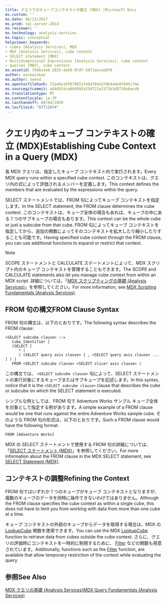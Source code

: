 ```yaml
---
title: クエリでのキューブコンテキストの確立 (MDX) |Microsoft Docs
ms.custom: ''
ms.date: 06/13/2017
ms.prod: sql-server-2014
ms.reviewer: ''
ms.technology: analysis-services
ms.topic: conceptual
helpviewer_keywords:
- cubes [Analysis Services], MDX
- MDX [Analysis Services], cube context
- SELECT statement [MDX]
- Multidimensional Expressions [Analysis Services], cube context
- queries [MDX], cube context
ms.assetid: 79d6a1e8-2825-4eb9-97df-5071aecae8f0
author: minewiskan
ms.author: owend
ms.openlocfilehash: 72ae6e19f879651feb47841d70b444e9f845c74e
ms.sourcegitcommit: ad4d92dce894592a259721a1571b1d8736abacdb
ms.translationtype: MT
ms.contentlocale: ja-JP
ms.lasthandoff: 08/04/2020
ms.locfileid: "87711074"
---
```

# <a name="establishing-cube-context-in-a-query-mdx"></a><span data-ttu-id="6f92a-102">クエリ内のキューブ コンテキストの確立 (MDX)</span><span class="sxs-lookup"><span data-stu-id="6f92a-102">Establishing Cube Context in a Query (MDX)</span></span>
  <span data-ttu-id="6f92a-103">各 MDX クエリは、指定したキューブ コンテキスト内で実行されます。</span><span class="sxs-lookup"><span data-stu-id="6f92a-103">Every MDX query runs within a specified cube context.</span></span> <span data-ttu-id="6f92a-104">このコンテキストは、クエリ内の式によって評価されるメンバーを定義します。</span><span class="sxs-lookup"><span data-stu-id="6f92a-104">This context defines the members that are evaluated by the expressions within the query.</span></span>  
  
 <span data-ttu-id="6f92a-105">SELECT ステートメントでは、FROM 句によってキューブ コンテキストを指定します。</span><span class="sxs-lookup"><span data-stu-id="6f92a-105">In the SELECT statement, the FROM clause determines the cube context.</span></span> <span data-ttu-id="6f92a-106">このコンテキストは、キューブ全体の場合もあれば、キューブの中にある 1 つのサブキューブの場合もあります。</span><span class="sxs-lookup"><span data-stu-id="6f92a-106">This context can be the whole cube or just a subcube from that cube.</span></span> <span data-ttu-id="6f92a-107">FROM 句によってキューブ コンテキストを指定してから、追加の関数によってそのコンテキストを拡大したり縮小したりすることも可能です。</span><span class="sxs-lookup"><span data-stu-id="6f92a-107">Having specified cube context through the FROM clause, you can use additional functions to expand or restrict that context.</span></span>  
  
> [!NOTE]  
>  <span data-ttu-id="6f92a-108">SCOPE ステートメントと CALCULATE ステートメントによって、MDX スクリプト内のキューブ コンテキストを管理することもできます。</span><span class="sxs-lookup"><span data-stu-id="6f92a-108">The SCOPE and CALCULATE statements also let you manage cube context from within an MDX script.</span></span> <span data-ttu-id="6f92a-109">詳細については、「[MDX スクリプティングの基礎 (Analysis Services)](mdx-scripting-fundamentals-analysis-services.md)」を参照してください。</span><span class="sxs-lookup"><span data-stu-id="6f92a-109">For more information, see [MDX Scripting Fundamentals &#40;Analysis Services&#41;](mdx-scripting-fundamentals-analysis-services.md).</span></span>  
  
## <a name="from-clause-syntax"></a><span data-ttu-id="6f92a-110">FROM 句の構文</span><span class="sxs-lookup"><span data-stu-id="6f92a-110">FROM Clause Syntax</span></span>  
 <span data-ttu-id="6f92a-111">FROM 句の構文は、以下のとおりです。</span><span class="sxs-lookup"><span data-stu-id="6f92a-111">The following syntax describes the FROM clause:</span></span>  
  
```  
<SELECT subcube clause> ::=  
   Cube_Identifier |   
   (SELECT [  
      * |   
      ( <SELECT query axis clause> [ , <SELECT query axis clause> ... ] ) ]   
   FROM <SELECT subcube clause> <SELECT slicer axis clause> )  
```  
  
 <span data-ttu-id="6f92a-112">この構文では、 `<SELECT subcube clause>` 句によって、SELECT ステートメントの実行対象にするキューブまたはサブキューブを記述します。</span><span class="sxs-lookup"><span data-stu-id="6f92a-112">In this syntax, notice that it is the `<SELECT subcube clause>` clause that describes the cube or subcube on which the SELECT statement is executed.</span></span>  
  
 <span data-ttu-id="6f92a-113">シンプルな例としては、FROM 句で Adventure Works サンプル キューブ全体を対象として指定する例があります。</span><span class="sxs-lookup"><span data-stu-id="6f92a-113">A simple example of a FROM clause would be one that runs against the entire Adventure Works sample cube.</span></span> <span data-ttu-id="6f92a-114">そのような FROM 句の形式は、以下のとおりです。</span><span class="sxs-lookup"><span data-stu-id="6f92a-114">Such a FROM clause would have the following format:</span></span>  
  
```  
FROM [Adventure Works]  
```  
  
 <span data-ttu-id="6f92a-115">MDX の SELECT ステートメントで使用する FROM 句の詳細については、「[SELECT ステートメント (MDX)](/sql/mdx/mdx-data-manipulation-select)」を参照してください。</span><span class="sxs-lookup"><span data-stu-id="6f92a-115">For more information about the FROM clause in the MDX SELECT statement, see [SELECT Statement &#40;MDX&#41;](/sql/mdx/mdx-data-manipulation-select).</span></span>  
  
## <a name="refining-the-context"></a><span data-ttu-id="6f92a-116">コンテキストの調整</span><span class="sxs-lookup"><span data-stu-id="6f92a-116">Refining the Context</span></span>  
 <span data-ttu-id="6f92a-117">FROM 句ではいずれか 1 つのキューブがキューブ コンテキストとなりますが、複数のキューブのデータを同時に操作できないわけではありません。</span><span class="sxs-lookup"><span data-stu-id="6f92a-117">Although the FROM clause specifies the cube context as within a single cube, this does not have to limit you from working with data from more than one cube at a time.</span></span>  
  
 <span data-ttu-id="6f92a-118">キューブ コンテキストの外部のキューブからデータを取得する場合は、MDX の [LookupCube](/sql/mdx/lookupcube-mdx) 関数を使用できます。</span><span class="sxs-lookup"><span data-stu-id="6f92a-118">You can use the MDX [LookupCube](/sql/mdx/lookupcube-mdx) function to retrieve data from cubes outside the cube context.</span></span> <span data-ttu-id="6f92a-119">さらに、クエリの評価時にコンテキストを一時的に制限するために、 [Filter](/sql/mdx/filter-mdx) などの関数も用意されています。</span><span class="sxs-lookup"><span data-stu-id="6f92a-119">Additionally, functions such as the [Filter](/sql/mdx/filter-mdx) function, are available that allow temporary restriction of the context while evaluating the query.</span></span>  
  
## <a name="see-also"></a><span data-ttu-id="6f92a-120">参照</span><span class="sxs-lookup"><span data-stu-id="6f92a-120">See Also</span></span>  
 [<span data-ttu-id="6f92a-121">MDX クエリの基礎 &#40;Analysis Services&#41;</span><span class="sxs-lookup"><span data-stu-id="6f92a-121">MDX Query Fundamentals &#40;Analysis Services&#41;</span></span>](mdx-query-fundamentals-analysis-services.md)  
  
  
